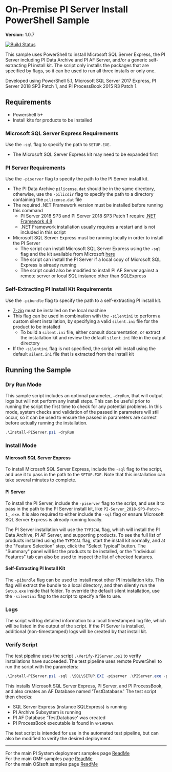 # On-Premise PI Server Install PowerShell Sample

**Version:** 1.0.7

[![Build Status](https://dev.azure.com/osieng/engineering/_apis/build/status/product-readiness/PI-System/osisoft.sample-pi_core-deployment_on_prem-powershell?repoName=osisoft%2Fsample-pi_core-deployment_on_prem-powershell&branchName=main)](https://dev.azure.com/osieng/engineering/_build/latest?definitionId=3087&repoName=osisoft%2Fsample-pi_core-deployment_on_prem-powershell&branchName=main)

This sample uses PowerShell to install Microsoft SQL Server Express, the PI Server including PI Data Archive and PI AF Server, and/or a generic self-extracting PI install kit. The script only installs the packages that are specified by flags, so it can be used to run all three installs or only one.

Developed using PowerShell 5.1, Microsoft SQL Server 2017 Express, PI Server 2018 SP3 Patch 1, and PI ProcessBook 2015 R3 Patch 1.

## Requirements

- Powershell 5+
- Install kits for products to be installed

### Microsoft SQL Server Express Requirements

Use the `-sql` flag to specify the path to `SETUP.EXE`.

- The Microsoft SQL Server Express kit may need to be expanded first

### PI Server Requirements

Use the `-piserver` flag to specify the path to the PI Server install kit.

- The PI Data Archive `pilicense.dat` should be in the same directory, otherwise, use the `-pilicdir` flag to specify the path to a directory containing the `pilicense.dat` file
- The required .NET Framework version must be installed before running this command
  - PI Server 2018 SP3 and PI Server 2018 SP3 Patch 1 require [.NET Framework 4.8](https://dotnet.microsoft.com/download/dotnet-framework/net48)
  - .NET Framework installation usually requires a restart and is not included in this script
- Microsoft SQL Server Express must be running locally in order to install the PI Server
  - The script can install Microsoft SQL Server Express using the `-sql` flag and the kit available from Microsoft [here](https://www.microsoft.com/en-us/sql-server/sql-server-downloads)
  - The script can install the PI Server if a local copy of Microsoft SQL Express is already running
  - The script could also be modified to install PI AF Server against a remote server or local SQL instance other than SQLExpress

### Self-Extracting PI Install Kit Requirements

Use the `-pibundle` flag to specify the path to a self-extracting PI install kit.

- [7-zip](https://www.7-zip.org/) must be installed on the local machine
- This flag can be used in combination with the `-silentini` to perform a custom silent installation, by specifying a valid `silent.ini` file for the product to be installed
  - To build a `silent.ini` file, either consult documentation, or extract the installation kit and review the default `silent.ini` file in the output directory
- If the `-silentini` flag is not specified, the script will install using the default `silent.ini` file that is extracted from the install kit

## Running the Sample

### Dry Run Mode

This sample script includes an optional parameter, `-dryRun`, that will output logs but will not perform any install steps. This can be useful prior to running the script the first time to check for any potential problems. In this mode, system checks and validation of the passed in parameters will still occur, so it can be used to ensure the passed in parameters are correct before actually running the installation.

```PowerShell
.\Install-PIServer.ps1 -dryRun
```

### Install Mode

#### Microsoft SQL Server Express

To install Microsoft SQL Server Express, include the `-sql` flag to the script, and use it to pass in the path to the `SETUP.EXE`. Note that this installation can take several minutes to complete.

#### PI Server

To install the PI Server, include the `-piserver` flag to the script, and use it to pass in the path to the PI Server install kit, like `PI-Server_2018-SP3-Patch-1_.exe`. It is also required to either include the `-sql` flag or ensure Microsoft SQL Server Express is already running locally.

The PI Server installation will use the `TYPICAL` flag, which will install the PI Data Archive, PI AF Server, and supporting products. To see the full list of products installed using the `TYPICAL` flag, start the install kit normally, and at the "Feature Selection" step, click the "Select Typical" button. The "Summary" panel will list the products to be installed, or the "Individual Features" tab can also be used to inspect the list of checked features.

#### Self-Extracting PI Install Kit

The `-pibundle` flag can be used to install most other PI installation kits. This flag will extract the bundle to a local directory, and then silently run the `Setup.exe` inside that folder. To override the default silent installation, use the `-silentini` flag to the script to specify a file to use.

### Logs

The script will log detailed information to a local timestamped log file, which will be listed in the output of the script. If the PI Server is installed, additional (non-timestamped) logs will be created by that install kit.

### Verify Script

The test pipeline uses the script `.\Verify-PIServer.ps1` to verify installations have succeeded. The test pipeline uses remote PowerShell to run the script with the parameters:

```PowerShell
.\Install-PIServer.ps1 -sql .\SQL\SETUP.EXE -piserver .\PIServer.exe -pilicdir C:\Test -afdatabase TestDatabase -pibundle .\PIProcessBook.exe -remote
```

This installs Microsoft SQL Server Express, PI Server, and PI ProcessBook, and also creates an AF Database named 'TestDatabase.' The test script then checks:

- SQL Server Express (instance SQLExpress) is running
- PI Archive Subsystem is running
- PI AF Database 'TestDatabase' was created
- PI ProcessBook executable is found in `%PIHOME%`

The test script is intended for use in the automated test pipeline, but can also be modified to verify the desired deployment.

---

For the main PI System deployment samples page [ReadMe](https://github.com/osisoft/OSI-Samples-PI-System/tree/main/docs/PI-Core-Deployment-Docs)  
For the main OMF samples page [ReadMe](https://github.com/osisoft/OSI-Samples-OMF)  
For the main OSIsoft samples page [ReadMe](https://github.com/osisoft/OSI-Samples)

